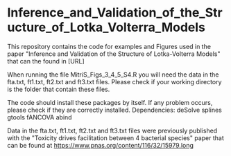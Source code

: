 # Inference_and_Validation_of_the_Structure_of_Lotka_Volterra_Models


This repository contains the code for examples and Figures used in  the paper "Inference and Validation of the Structure of Lotka-Volterra Models" that can the found in [URL]

When running the file MitriS_Figs_3_4_5_S4.R you will need the data in the fta.txt, ft1.txt, ft2.txt and ft3.txt files. Please check if your working directory is the folder that contain these files.



The code should install these packages by itself. If any problem occurs, please check if they are correctly installed.
Dependencies:
deSolve
splines
gtools
fANCOVA
abind

Data in the fta.txt, ft1.txt, ft2.txt and ft3.txt files were previously published with the "Toxicity drives facilitation between 4 bacterial species" paper that can be found at https://www.pnas.org/content/116/32/15979.long
